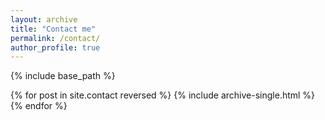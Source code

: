 ```yaml
---
layout: archive
title: "Contact me"
permalink: /contact/
author_profile: true
---
```


{% include base_path %}

{% for post in site.contact reversed %}
  {% include archive-single.html %}
{% endfor %}
